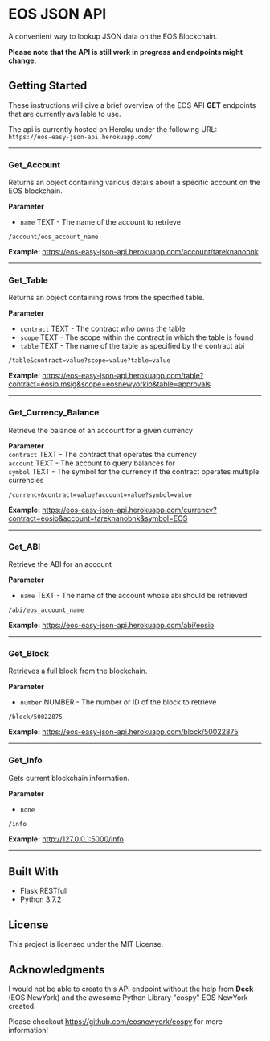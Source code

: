 # EOS JSON API
A convenient way to lookup JSON data on the EOS Blockchain.<br> 

**Please note that the API is still work in progress and endpoints might change.**

## Getting Started
These instructions will give a brief overview of the EOS API **GET** endpoints that are currently available to use.<br>

The api is currently hosted on Heroku under the following URL:<br>
`https://eos-easy-json-api.herokuapp.com/`

-----------------------------------------------------

### Get_Account
Returns an object containing various details about a specific account on the EOS blockchain.

**Parameter** <br>
- `name` TEXT - The name of the account to retrieve

`/account/eos_account_name`

**Example:**
https://eos-easy-json-api.herokuapp.com/account/tareknanobnk

------------------------------------------------------

### Get_Table
Returns an object containing rows from the specified table.

**Parameter**<br>
- `contract` TEXT - The contract who owns the table<br>
- `scope` TEXT - The scope within the contract in which the table is found<br>
- `table` TEXT - The name of the table as specified by the contract abi

`/table&contract=value?scope=value?table=value`

**Example:**
https://eos-easy-json-api.herokuapp.com/table?contract=eosio.msig&scope=eosnewyorkio&table=approvals

------------------------------------------------------

### Get_Currency_Balance
Retrieve the balance of an account for a given currency

**Parameter**<br>
`contract` TEXT - The contract that operates the currency<br>
`account` TEXT - The account to query balances for<br>
`symbol` TEXT - The symbol for the currency if the contract operates multiple currencies

`/currency&contract=value?account=value?symbol=value`

**Example:**
https://eos-easy-json-api.herokuapp.com/currency?contract=eosio&account=tareknanobnk&symbol=EOS

---------------------------------------------------------------

### Get_ABI
Retrieve the ABI for an account

**Parameter** <br>
- `name` TEXT - The name of the account whose abi should be retrieved

`/abi/eos_account_name`

**Example:**
https://eos-easy-json-api.herokuapp.com/abi/eosio

-----------------------------------------------------------

### Get_Block
Retrieves a full block from the blockchain.

**Parameter** <br>
- `number` NUMBER - The number or ID of the block to retrieve

`/block/50022875`

**Example:**
https://eos-easy-json-api.herokuapp.com/block/50022875

----------------------------------------------------

### Get_Info
Gets current blockchain information.

**Parameter** <br>
- `none`

`/info`

**Example:**
http://127.0.0.1:5000/info

-------------------------------------------------

## Built With
- Flask RESTfull
- Python 3.7.2

## License
This project is licensed under the MIT License.

## Acknowledgments
I would not be able to create this API endpoint without the help from **Deck** (EOS NewYork) and the 
awesome Python Library "eospy" EOS NewYork created.

Please checkout https://github.com/eosnewyork/eospy for more information!
